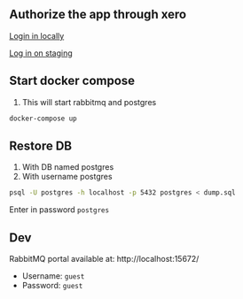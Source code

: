 ## Authorize the app through xero

[Login in locally](https://login.xero.com/identity/connect/authorize?response_type=code&client_id=E34D71D2195E4DB68159D3AF5C6B171B&redirect_uri=http://localhost:3000/api/oauth&scope=openid+profile+email+accounting.transactions+offline_access+accounting.reports.read+accounting.settings+accounting.contacts+files+assets)

[Log in on staging](https://login.xero.com/identity/connect/authorize?response_type=code&client_id=480C874C15884CF89E8B817AD223F7F9&redirect_uri=https://xero-syncer-staging.herokuapp.com/api/oauth&scope=openid+profile+email+accounting.transactions+offline_access+accounting.reports.read+accounting.settings+accounting.contacts+files+assets)

## Start docker compose

1. This will start rabbitmq and postgres

```bash
docker-compose up
```

## Restore DB

1. With DB named postgres
1. With username postgres

```bash
psql -U postgres -h localhost -p 5432 postgres < dump.sql
```

Enter in password `postgres`

## Dev

RabbitMQ portal available at: http://localhost:15672/

- Username: `guest`
- Password: `guest`

